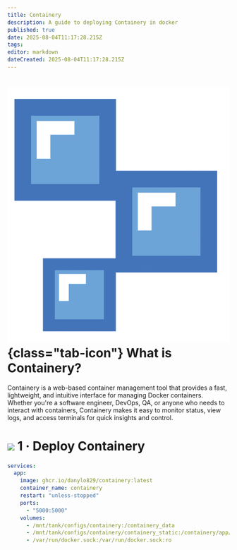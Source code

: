 ```yaml
---
title: Containery
description: A guide to deploying Containery in docker
published: true
date: 2025-08-04T11:17:28.215Z
tags: 
editor: markdown
dateCreated: 2025-08-04T11:17:28.215Z
---
```


# ![](/containery-white.png){class="tab-icon"} What is Containery?

Containery is a web-based container management tool that provides a fast, lightweight, and intuitive interface for managing Docker containers. Whether you're a software engineer, DevOps, QA, or anyone who needs to interact with containers, Containery makes it easy to monitor status, view logs, and access terminals for quick insights and control.

# <img src="/docker.png" class="tab-icon"> 1 · Deploy Containery

```yaml
services:
  app:
    image: ghcr.io/danylo829/containery:latest
    container_name: containery
    restart: "unless-stopped"
    ports:
      - "5000:5000"
    volumes:
      - /mnt/tank/configs/containery:/containery_data
      - /mnt/tank/configs/containery/containery_static:/containery/app/static/dist
      - /var/run/docker.sock:/var/run/docker.sock:ro
```
